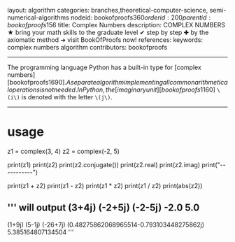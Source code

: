 layout: algorithm
categories: branches,theoretical-computer-science, semi-numerical-algorithms
nodeid: bookofproofs$360
orderid: 200
parentid: bookofproofs$156
title: Complex Numbers
description: COMPLEX NUMBERS ★ bring your math skills to the graduate level ✔ step by step ✚ by the axiomatic method ➜ visit BookOfProofs now!
references: 
keywords: complex numbers algorithm
contributors: bookofproofs

---
The programming language Python has a built-in type for [complex numbers][bookofproofs$1690]. A separate algorithm implementing all common arithmetical operations is not needed. In Python, the [imaginary unit][bookofproofs$1160] `\(i\)` is denoted with the letter `\(j\)`.

---

# usage

z1 = complex(3, 4)
z2 = complex(-2, 5)

print(z1)
print(z2)
print(z2.conjugate())
print(z2.real)
print(z2.imag)
print("-----------")

print(z1 + z2)
print(z1 - z2)
print(z1 * z2)
print(z1 / z2)
print(abs(z2))

''' will output
(3+4j)
(-2+5j)
(-2-5j)
-2.0
5.0
-----------
(1+9j)
(5-1j)
(-26+7j)
(0.48275862068965514-0.793103448275862j)
5.385164807134504
'''
